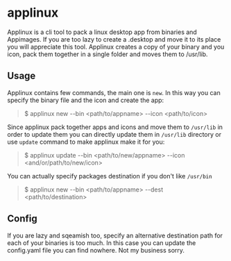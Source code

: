 # applinux

Applinux is a cli tool to pack a linux desktop app from binaries and Appimages. 
If you are too lazy to create a .desktop and move it to its place you will appreciate this tool.
Applinux creates a copy of your binary and you icon, pack them together in a single folder and moves them to /usr/lib.

## Usage

Applinux contains few commands, the main one is `new`. In this way you can specify the binary file and the icon and create the app:

> $ applinux new <appname> --bin <path/to/appname> --icon <path/to/icon>

Since applinux pack together apps and icons and move them to `/usr/lib` in order to update them you can directly update them in `/usr/lib` directory or use `update` command to make applinux make it for you:

> $ applinux update <appname> --bin <path/to/new/appname> --icon <and/or/path/to/new/icon>

You can actually specify packages destination if you don't like `/usr/bin`

> $ applinux new <appname> --bin <path/to/appname> --dest <path/to/destination>

## Config

If you are lazy and sqeamish too, specify an alternative destination path for each of your binaries is too much. In this case you can update the config.yaml file you can find nowhere. Not my business sorry.
